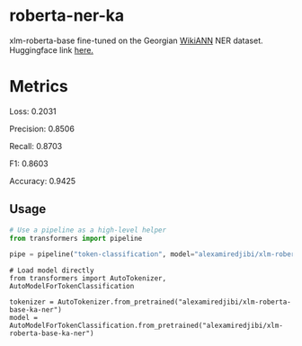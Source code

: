 # roberta-ner-ka
xlm-roberta-base fine-tuned on the Georgian [WikiANN](https://huggingface.co/datasets/wikiann) NER dataset. Huggingface link [here.](https://huggingface.co/alexamiredjibi/xlm-roberta-base-ka-ner) 

# Metrics

Loss: 0.2031

Precision: 0.8506

Recall: 0.8703

F1: 0.8603

Accuracy: 0.9425


## Usage
```python
# Use a pipeline as a high-level helper
from transformers import pipeline

pipe = pipeline("token-classification", model="alexamiredjibi/xlm-roberta-base-ka-ner")
```

```
# Load model directly
from transformers import AutoTokenizer, AutoModelForTokenClassification

tokenizer = AutoTokenizer.from_pretrained("alexamiredjibi/xlm-roberta-base-ka-ner")
model = AutoModelForTokenClassification.from_pretrained("alexamiredjibi/xlm-roberta-base-ka-ner")
```
